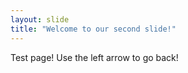 ```yaml
---
layout: slide
title: "Welcome to our second slide!"
---
```

Test page!
Use the left arrow to go back!
